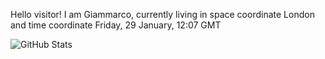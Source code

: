 Hello visitor! I am Giammarco, currently living in space coordinate London and time coordinate Friday, 29 January, 12:07 GMT

![GitHub Stats](https://github-readme-stats.vercel.app/api?username=grcasanova)
